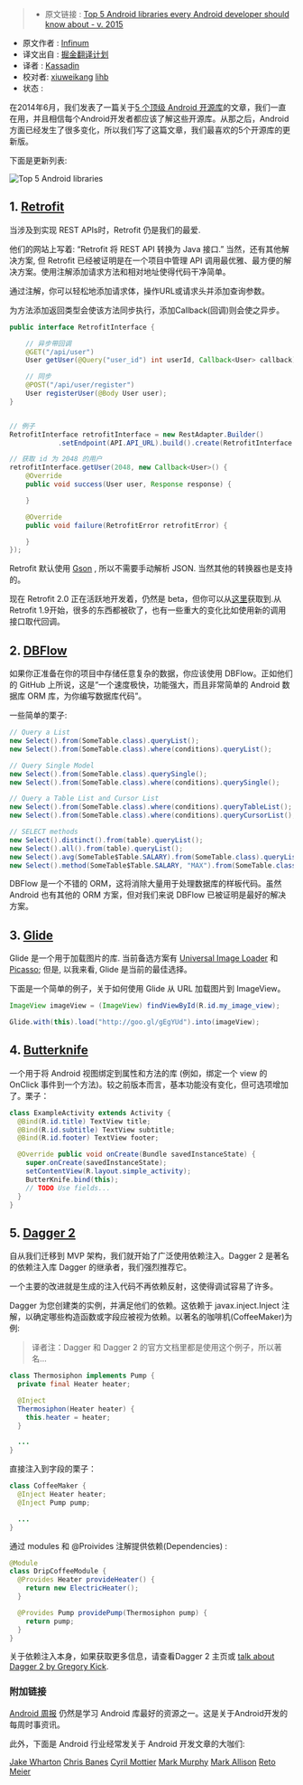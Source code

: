 > * 原文链接 : [Top 5 Android libraries every Android developer should know about - v. 2015](https://infinum.co/the-capsized-eight/articles/top-five-android-libraries-every-android-developer-should-know-about-v2015)
* 原文作者 : [Infinum](https://infinum.co/the-capsized-eight/author/ivan-kust)
* 译文出自 : [掘金翻译计划](https://github.com/xitu/gold-miner)
* 译者 : [Kassadin](https://github.com/kassadin)
* 校对者: [xiuweikang](https://github.com/xiuweikang) [lihb](https://github.com/lihb)
* 状态 : 

在2014年6月，我们发表了一篇关于[5 个顶级 Android 开源库](https://infinum.co/the-capsized-eight/articles/top-5-android-libraries-every-android-developer-should-know-about)的文章，我们一直在用，并且相信每个Android开发者都应该了解这些开源库。从那之后，Android方面已经发生了很多变化，所以我们写了这篇文章，我们最喜欢的5个开源库的更新版。

下面是更新列表:

![Top 5 Android libraries](https://s3.amazonaws.com/infinum.web.production/repository_items/files/000/000/308/original/top_5_android_libraries.png?1402486321)

## 1\. [Retrofit](https://github.com/square/retrofit/tree/version-one)

当涉及到实现 REST APIs时，Retrofit 仍是我们的最爱.

他们的网站上写着: “Retrofit 将 REST API 转换为 Java 接口.” 当然，还有其他解决方案, 但 Retrofit 已经被证明是在一个项目中管理 API 调用最优雅、最方便的解决方案。使用注解添加请求方法和相对地址使得代码干净简单。

通过注解，你可以轻松地添加请求体，操作URL或请求头并添加查询参数。

为方法添加返回类型会使该方法同步执行，添加Callback(回调)则会使之异步。

```java
public interface RetrofitInterface {

    // 异步带回调
    @GET("/api/user")
    User getUser(@Query("user_id") int userId, Callback<User> callback);

    // 同步
    @POST("/api/user/register")
    User registerUser(@Body User user);
}


// 例子
RetrofitInterface retrofitInterface = new RestAdapter.Builder()
            .setEndpoint(API.API_URL).build().create(RetrofitInterface.class);

// 获取 id 为 2048 的用户
retrofitInterface.getUser(2048, new Callback<User>() {
    @Override
    public void success(User user, Response response) {

    }

    @Override
    public void failure(RetrofitError retrofitError) {

    }
});
```

Retrofit 默认使用 [Gson](https://code.google.com/p/google-gson/) , 所以不需要手动解析 JSON. 当然其他的转换器也是支持的。

现在 Retrofit 2.0 正在活跃地开发着，仍然是 beta，但你可以从[这里](http://square.github.io/retrofit/)获取到.从 Retrofit 1.9开始，很多的东西都被砍了，也有一些重大的变化比如使用新的调用接口取代回调。 

## 2\. [DBFlow](https://github.com/Raizlabs/DBFlow)

如果你正准备在你的项目中存储任意复杂的数据，你应该使用 DBFlow。正如他们的 GitHub 上所说，这是“一个速度极快，功能强大，而且非常简单的 Android 数据库 ORM 库，为你编写数据库代码”。

一些简单的栗子:

```java
// Query a List
new Select().from(SomeTable.class).queryList();
new Select().from(SomeTable.class).where(conditions).queryList();

// Query Single Model
new Select().from(SomeTable.class).querySingle();
new Select().from(SomeTable.class).where(conditions).querySingle();

// Query a Table List and Cursor List
new Select().from(SomeTable.class).where(conditions).queryTableList();
new Select().from(SomeTable.class).where(conditions).queryCursorList();

// SELECT methods
new Select().distinct().from(table).queryList();
new Select().all().from(table).queryList();
new Select().avg(SomeTable$Table.SALARY).from(SomeTable.class).queryList();
new Select().method(SomeTable$Table.SALARY, "MAX").from(SomeTable.class).queryList();

```

DBFlow 是一个不错的 ORM，这将消除大量用于处理数据库的样板代码。虽然 Android 也有其他的 ORM 方案，但对我们来说 DBFlow 已被证明是最好的解决方案。

## 3\. [Glide](https://github.com/bumptech/glide)

Glide 是一个用于加载图片的库. 当前备选方案有 [Universal Image Loader](https://github.com/nostra13/Android-Universal-Image-Loader) 和 [Picasso](https://github.com/square/picasso); 但是, 以我来看, Glide 是当前的最佳选择。

下面是一个简单的例子，关于如何使用 Glide 从 URL 加载图片到 ImageView。

```java
ImageView imageView = (ImageView) findViewById(R.id.my_image_view);

Glide.with(this).load("http://goo.gl/gEgYUd").into(imageView);

```


## 4\. [Butterknife](http://jakewharton.github.io/butterknife/)

一个用于将 Android 视图绑定到属性和方法的库 (例如，绑定一个 view 的 OnClick 事件到一个方法)。较之前版本而言，基本功能没有变化，但可选项增加了。栗子：

```java
class ExampleActivity extends Activity {
  @Bind(R.id.title) TextView title;
  @Bind(R.id.subtitle) TextView subtitle;
  @Bind(R.id.footer) TextView footer;

  @Override public void onCreate(Bundle savedInstanceState) {
    super.onCreate(savedInstanceState);
    setContentView(R.layout.simple_activity);
    ButterKnife.bind(this);
    // TODO Use fields...
  }
}

```


## 5\. [Dagger 2](http://google.github.io/dagger/)

自从我们迁移到 MVP 架构，我们就开始了广泛使用依赖注入。Dagger 2 是著名的依赖注入库 Dagger 的继承者，我们强烈推荐它。

一个主要的改进就是生成的注入代码不再依赖反射，这使得调试容易了许多。

Dagger 为您创建类的实例，并满足他们的依赖。这依赖于 javax.inject.Inject 注解，以确定哪些构造函数或字段应被视为依赖。以著名的咖啡机(CoffeeMaker)为例:

> 译者注：Dagger 和 Dagger 2 的官方文档里都是使用这个例子，所以著名…

```java
class Thermosiphon implements Pump {
  private final Heater heater;

  @Inject
  Thermosiphon(Heater heater) {
    this.heater = heater;
  }

  ...
}
```

直接注入到字段的栗子：

```java
class CoffeeMaker {
  @Inject Heater heater;
  @Inject Pump pump;

  ...
}

```

通过 modules 和 @Proivides 注解提供依赖(Dependencies) :

```java
@Module
class DripCoffeeModule {
  @Provides Heater provideHeater() {
    return new ElectricHeater();
  }

  @Provides Pump providePump(Thermosiphon pump) {
    return pump;
  }
}

```

关于依赖注入本身，如果获取更多信息，请查看Dagger 2 主页或 [talk about Dagger 2 by Gregory Kick](https://www.youtube.com/watch?v=oK_XtfXPkqw).

### 附加链接

[Android 周报](http://androidweekly.net/) 仍然是学习 Android 库最好的资源之一。这是关于Android开发的每周时事资讯。

此外，下面是 Android 行业经常发关于 Android 开发文章的大咖们:

[Jake Wharton](https://twitter.com/JakeWharton) [Chris Banes](https://twitter.com/chrisbanes) [Cyril Mottier](https://twitter.com/cyrilmottier) [Mark Murphy](https://twitter.com/commonsguy) [Mark Allison](https://twitter.com/MarkIAllison) [Reto Meier](https://twitter.com/retomeier)